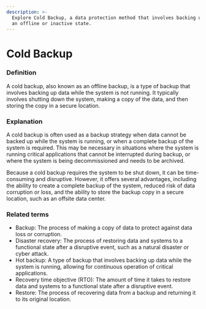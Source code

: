 ```yaml
---
description: >-
  Explore Cold Backup, a data protection method that involves backing up data in
  an offline or inactive state.
---
```


# Cold Backup

### Definition

A cold backup, also known as an offline backup, is a type of backup that involves backing up data while the system is not running. It typically involves shutting down the system, making a copy of the data, and then storing the copy in a secure location.

### Explanation

A cold backup is often used as a backup strategy when data cannot be backed up while the system is running, or when a complete backup of the system is required. This may be necessary in situations where the system is running critical applications that cannot be interrupted during backup, or where the system is being decommissioned and needs to be archived.

Because a cold backup requires the system to be shut down, it can be time-consuming and disruptive. However, it offers several advantages, including the ability to create a complete backup of the system, reduced risk of data corruption or loss, and the ability to store the backup copy in a secure location, such as an offsite data center.

### Related terms

* Backup: The process of making a copy of data to protect against data loss or corruption.
* Disaster recovery: The process of restoring data and systems to a functional state after a disruptive event, such as a natural disaster or cyber attack.
* Hot backup: A type of backup that involves backing up data while the system is running, allowing for continuous operation of critical applications.
* Recovery time objective (RTO): The amount of time it takes to restore data and systems to a functional state after a disruptive event.
* Restore: The process of recovering data from a backup and returning it to its original location.
